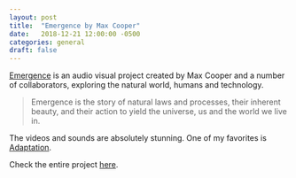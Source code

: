 ```yaml
---
layout: post
title:  "Emergence by Max Cooper"
date:   2018-12-21 12:00:00 -0500
categories: general
draft: false
---
```


[Emergence](http://emergence.maxcooper.net/) is an audio visual project created by Max Cooper and a number of collaborators, exploring the natural world, humans and technology.

> Emergence is the story of natural laws and processes, their inherent beauty, and their action to yield the universe, us and the world we live in.

The videos and sounds are absolutely stunning. One of my favorites is [Adaptation](https://vimeo.com/196269431).

Check the entire project [here](http://emergence.maxcooper.net/).